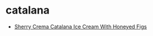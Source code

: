 # catalana

 * [Sherry Crema Catalana Ice Cream With Honeyed Figs](index/s/sherry-crema-catalana-ice-cream-with-honeyed-figs-103209.json)
